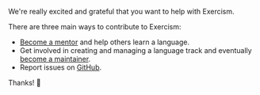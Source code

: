 We're really excited and grateful that you want to help with Exercism.

There are three main ways to contribute to Exercism:
- [Become a mentor](http://mentoring.exercism.io/) and help others learn a language.
- Get involved in creating and managing a language track and eventually [become a maintainer](/become-a-maintainer).
- Report issues on [GitHub](https://github.com/exercism/exercism.io/issues).

Thanks! 🙂
